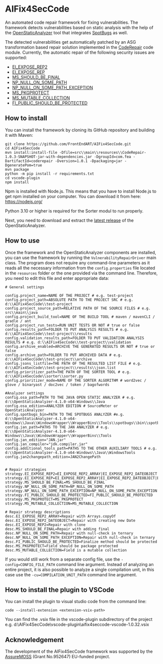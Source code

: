 # AIFix4SecCode
An automated code repair framework for fixing vulnerabilities. The framework detects vulnerabilities based on static analysis with the help of the [OpenStaticAnalyzer](https://github.com/sed-inf-u-szeged/OpenStaticAnalyzer) tool that integrates [SpotBugs](https://spotbugs.github.io/) as well.

The detected vulnerabilities get automatically patched by an ASG transformation based repair solution implemented in the [CodeRepair](https://github.com/FrontEndART/OpenStaticAnalyzer/tree/CodeRepairTool/java/cl/CodeRepair) code module. Currently, the automatic repair of the following security issues are supported:
* [EI_EXPOSE_REP2](https://spotbugs.readthedocs.io/en/stable/bugDescriptions.html#ei2-may-expose-internal-representation-by-incorporating-reference-to-mutable-object-ei-expose-rep2)
* [EI_EXPOSE_REP](https://spotbugs.readthedocs.io/en/stable/bugDescriptions.html#ei-may-expose-internal-representation-by-returning-reference-to-mutable-object-ei-expose-rep)
* [MS_SHOULD_BE_FINAL](https://spotbugs.readthedocs.io/en/stable/bugDescriptions.html#ms-field-isn-t-final-but-should-be-ms-should-be-final)
* [NP_NULL_ON_SOME_PATH](https://spotbugs.readthedocs.io/en/stable/bugDescriptions.html#np-possible-null-pointer-dereference-np-null-on-some-path)
* [NP_NULL_ON_SOME_PATH_EXCEPTION](https://spotbugs.readthedocs.io/en/stable/bugDescriptions.html#np-possible-null-pointer-dereference-in-method-on-exception-path-np-null-on-some-path-exception)
* [MS_PKGPROTECT](https://spotbugs.readthedocs.io/en/stable/bugDescriptions.html#ms-field-should-be-package-protected-ms-pkgprotect)
* [MS_MUTABLE_COLLECTION](https://spotbugs.readthedocs.io/en/stable/bugDescriptions.html#ms-field-is-a-mutable-collection-ms-mutable-collection)
* [FI_PUBLIC_SHOULD_BE_PROTECTED](https://spotbugs.readthedocs.io/en/stable/bugDescriptions.html#fi-finalizer-should-be-protected-not-public-fi-public-should-be-protected)



## How to install
You can install the framework by cloning its GitHub repository and building it with Maven:
```
git clone https://github.com/FrontEndART/AIFix4SecCode.git
cd AIFix4SecCode
mvn install:install-file -Dfile=src\\main\\resources\\CodeRepair-1.0.3-SNAPSHOT-jar-with-dependencies.jar -DgroupId=com.fea -DartifactId=coderepair -Dversion=1.0.1 -Dpackaging=jar -DgeneratePom=true
mvn package
python -m pip install -r requirements.txt
cd vscode-plugin
npm install
```
Npm is installed with Node.js. This means that you have to install Node.js to get npm installed on your computer. You can download it from here: https://nodejs.org/

Python 3.10 or higher is required for the Sorter modul to run properly.

Next, you need to download and extract the [latest release](https://github.com/sed-inf-u-szeged/OpenStaticAnalyzer/releases) of the OpenStaticAnalyzer.


## How to use
Once the framework and the OpenStaticAnalyzer components are installed, you can use the framework by running the ``VulnerabilityRepairDriver`` main class. The program does not require any command-line parameters as it reads all the necessary information from the ``config.properties`` file located in the ``resources`` folder or the one provided via the command line. Therefore, you need to edit this file and enter appropriate data:

```
# General settings

config.project_name=NAME OF THE PROJECT # e.g. test-project
config.project_path=ABSOLUTE PATH TO THE PROJECT SRC # e.g. d:\\AIFix4SecCode\\test-project
config.project_source_path=RELATIVE PATH OF THE SOURCE FILES # e.g. src\\main\\java
config.project_build_tool=NAME OF THE BUILD TOOL # maven / mavenCLI / gradle / ant
config.project_run_tests=RUN UNIT TESTS OR NOT # true or false
config.results_path=FOLDER TO PUT ANALYSIS RESULTS # e.g. d:\\AIFix4SecCode\\test-project\\results
config.validation_results_path=FOLDER TO PUT VALIDATION ANALYSIS RESULTS # e.g. d:\\AIFix4SecCode\\test-project\\validation
config.archive_enabled=ARCHIVE THE GENERATED RESULTS OR NOT # true or false
config.archive_path=FOLDER TO PUT ARCHIVED DATA # e.g. d:\\AIFix4SecCode\\test-project\\archive
config.jsons_listfile=THE PATH OF THE RESULTED LIST FILE # e.g. d:\\AIFix4SecCode\\test-project\\results\\json.list
config.prioritizer_path=THE PATH OF THE SORTER TOOL # e.g. d:\\AIFix4SecCode\\sorter\\sorter.py
config.prioritizer_mode=NAME OF THE SORTER ALGORITHM # word2vec / glove / binaryast / doc2vec / token / bagofwords

#Analyzer settings
config.osa_path=PATH TO THE JAVA OPEN STATIC ANALYZER # e.g. d:\\OpenStaticAnalyzer-4.1.0-x64-Windows\\Java
config.osa_edition=ANALYZER EDITION # SourceMeter or OpenStaticAnalyzer
config.spotbugs_bin=PATH TO THE SPOTBUGS ANALYZER #e.g. d:\\OpenStaticAnalyzer-4.1.0-x64-Windows\\Java\\WindowsWrapper\\WrapperBins\\Tools\\spotbugs\\bin\\spotbugs.bat
config.jan_path=PATHS TO THE JAN ANALYZER # e.g. d:\\OpenStaticAnalyzer-4.1.0-x64-Windows\\Java\\WindowsWrapper\\WrapperBins\\Tools
config.jan_edition="JAN.jar"
config.jan_compiler="jdk.compiler.jar"
config.additional_tools_path=PATHS TO THE OTHER AUXILIARY TOOLS # e.g. d:\\OpenStaticAnalyzer-4.1.0-x64-Windows\\Java\\WindowsTools
config.jan2changepath_edition=JAN2ChangePath


# Repair strategies
strategy.EI_EXPOSE_REP2=EI_EXPOSE_REP2_ARRAY|EI_EXPOSE_REP2_DATEOBJECT|EI_EXPOSE_REP2
strategy.EI_EXPOSE_REP=EI_EXPOSE_REP2_ARRAY|EI_EXPOSE_REP2_DATEOBJECT|EI_EXPOSE_REP2
strategy.MS_SHOULD_BE_FINAL=MS_SHOULD_BE_FINAL
strategy.NP_NULL_ON_SOME_PATH=NP_NULL_ON_SOME_PATH
strategy.NP_NULL_ON_SOME_PATH_EXCEPTION=NP_NULL_ON_SOME_PATH_EXCEPTION
strategy.FI_PUBLIC_SHOULD_BE_PROTECTED=FI_PUBLIC_SHOULD_BE_PROTECTED
strategy.MS_PKGPROTECT=MS_PKGPROTECT
strategy.MS_MUTABLE_COLLECTION=MS_MUTABLE_COLLECTION

# Repair strategy descriptions
desc.EI_EXPOSE_REP2_ARRAY=Repair with Arrays.copyOf
desc.EI_EXPOSE_REP2_DATEOBJECT=Repair with creating new Date
desc.EI_EXPOSE_REP2=Repair with clone
desc.MS_SHOULD_BE_FINAL=Repair with adding final
desc.NP_NULL_ON_SOME_PATH=Repair with null-check in ternary
desc.NP_NULL_ON_SOME_PATH_EXCEPTION=Repair with null-check in ternary
desc.FI_PUBLIC_SHOULD_BE_PROTECTED=Finalize method should be protected
desc.MS_PKGPROTECT=Field should be package protected
desc.MS_MUTABLE_COLLECTION=Field is a mutable collection
```
If you would still work from a separate config file, use the ``-config=CONFIG_FILE_PATH`` command line argument. 
Instead of analyzing an entire project, it is also possible to analyze a single compilation unit, in this case use the ``-cu=COMPILATION_UNIT_PATH`` command line argument.

## How to install the plugin to VSCode
You can install the plugin to visual studio code from the command line:
```
code --install-extension <extension-vsix-path>
```
You can find the .vsix file in the vscode-plugin subdirectory of the project e.g. d:\\AIFix4SecCode\\vscode-plugin\\aifix4seccode-vscode-1.0.32.vsix

## Acknowledgement
The development of the AIFix4SecCode framework was supported by the [AssureMOSS](https://assuremoss.eu) (Grant No.952647) EU-funded project.
